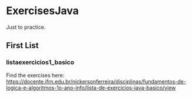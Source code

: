 # ExercisesJava

Just to practice.  

## First List 
### listaexercicios1_basico

Find the exercises here: https://docente.ifrn.edu.br/nickersonferreira/disciplinas/fundamentos-de-logica-e-algoritmos-1o-ano-info/lista-de-exercicios-java-basico/view